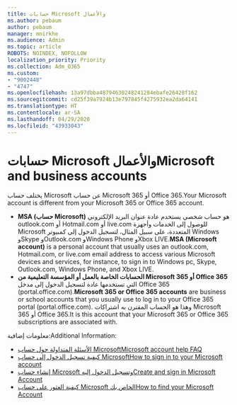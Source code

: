 ```yaml
---
title: حسابات Microsoft والأعمال
ms.author: pebaum
author: pebaum
manager: mnirkhe
ms.audience: Admin
ms.topic: article
ROBOTS: NOINDEX, NOFOLLOW
localization_priority: Priority
ms.collection: Adm_O365
ms.custom:
- "9002448"
- "4747"
ms.openlocfilehash: 13a97dbba48794630248241284ebafe26428f162
ms.sourcegitcommit: cd25f39a7924b13e797845f4275932ea2da64141
ms.translationtype: HT
ms.contentlocale: ar-SA
ms.lasthandoff: 04/29/2020
ms.locfileid: "43933043"
---
```

# <a name="microsoft-and-business-accounts"></a><span data-ttu-id="43f64-102">حسابات Microsoft والأعمال</span><span class="sxs-lookup"><span data-stu-id="43f64-102">Microsoft and business accounts</span></span>

<span data-ttu-id="43f64-103">يختلف حساب Microsoft عن حساب Microsoft 365 أو Office 365.</span><span class="sxs-lookup"><span data-stu-id="43f64-103">Your Microsoft account is different from your Microsoft 365 or Office 365 account.</span></span>

- <span data-ttu-id="43f64-104">**MSA (حساب Microsoft)** هو حساب شخصي يستخدم عادة عنوان البريد الإلكتروني outlook.com أو Hotmail.com أو live.com للوصول إلى الخدمات وأجهزة Microsoft المتعددة، على سبيل المثال، لتسجيل الدخول إلى كمبيوتر Windows وSkype وOutlook.com وWindows Phone وXbox LIVE.</span><span class="sxs-lookup"><span data-stu-id="43f64-104">**MSA (Microsoft account)** is a personal account that usually uses an outlook.com, Hotmail.com, or live.com email address to access various Microsoft devices and services, for instance, to sign in to Windows pc, Skype, Outlook.com, Windows Phone, and Xbox LIVE.</span></span>
- <span data-ttu-id="43f64-105">**الحسابات الخاصة بالعمل أو المؤسسة التعليمية من Microsoft 365 أو Office 365** التي تستخدمها عادة لتسجيل الدخول إلى مدخل Office 365 (portal.office.com).</span><span class="sxs-lookup"><span data-stu-id="43f64-105">**Microsoft 365 or Office 365 accounts** are business or school accounts that you usually use to log in to your Office 365 portal (portal.office.com).</span></span> <span data-ttu-id="43f64-106">وهذا هو الحساب المقترن به اشتراكات Microsoft 365 أو Office 365.</span><span class="sxs-lookup"><span data-stu-id="43f64-106">It is this account that your Microsoft 365 or Office 365 subscriptions are associated with.</span></span>

<span data-ttu-id="43f64-107">معلومات إضافية:</span><span class="sxs-lookup"><span data-stu-id="43f64-107">Additional Information:</span></span>

- [<span data-ttu-id="43f64-108">الأسئلة المتداولة حول حساب Microsoft</span><span class="sxs-lookup"><span data-stu-id="43f64-108">Microsoft account help FAQ</span></span>](https://support.microsoft.com/hub/4294457/microsoft-account-help) 
- [<span data-ttu-id="43f64-109">كيفية تسجيل الدخول إلى حساب Microsoft</span><span class="sxs-lookup"><span data-stu-id="43f64-109">How to sign in to your Microsoft account</span></span>](https://support.microsoft.com/help/4028195/microsoft-account-how-to-sign-in)
- [<span data-ttu-id="43f64-110">إنشاء حساب Microsoft وتسجيل الدخول إليه</span><span class="sxs-lookup"><span data-stu-id="43f64-110">Create and sign in Microsoft Account</span></span>](https://account.microsoft.com/account)
- [<span data-ttu-id="43f64-111">كيفية العثور على حساب Microsoft الخاص بك</span><span class="sxs-lookup"><span data-stu-id="43f64-111">How to find your Microsoft Account</span></span>](https://support.microsoft.com/help/13811/microsoft-account-how-to-find)
